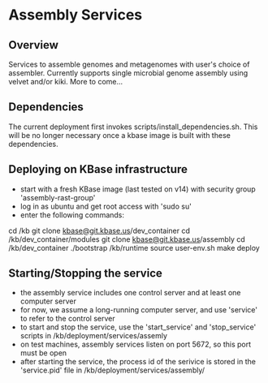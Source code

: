 Assembly Services
===================

Overview
----------
Services to assemble genomes and metagenomes with user's choice of assembler. 
Currently supports single microbial genome assembly using velvet and/or kiki.
More to come...


Dependencies
----------
The current deployment first invokes scripts/install_dependencies.sh.
This will be no longer necessary once a kbase image is built with these dependencies.



Deploying on KBase infrastructure
----------
* start with a fresh KBase image (last tested on v14) with security group 'assembly-rast-group'
* log in as ubuntu and get root access with 'sudo su'
* enter the following commands:

cd /kb
git clone kbase@git.kbase.us/dev_container
cd /kb/dev_container/modules
git clone kbase@git.kbase.us/assembly
cd /kb/dev_container
./bootstrap /kb/runtime
source user-env.sh
make deploy


Starting/Stopping the service
---------------------------
* the assembly service includes one control server and at least one computer server
* for now, we assume a long-running computer server, and use 'service' to refer to the control server
* to start and stop the service, use the 'start_service' and 'stop_service' scripts in /kb/deployment/services/assemly
* on test machines, assembly services listen on port 5672, so this port must be open
* after starting the service, the process id of the serivice is stored in the 'service.pid' file in /kb/deployment/services/assembly/








